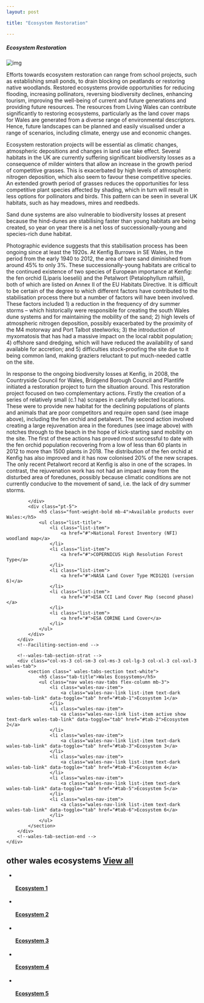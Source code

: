 ```yaml
---
layout: post

title: "Ecosystem Restoration"

---
```


<!--Faciliting-section-start -->
<div class="container">
    <div class="row">
        <div class="col-12 mt-60">
            <h5 class="common-title">Ecosystem Restoration</h5>
        </div>
        <div class="col-xs-12 col-sm-12 col-ms-9 col-lg-9 col-xl-9 col-xxl-9">
            <div class="pb-5">
                <div class="bg-dark pb-3 pl-3 pr-3">
                </div>
                <img src="/assets/img/jcb-in-rejuvenation-area.jpg" class="img-fluid" alt="img">
            </div>
            <div>
                <!-- <h5 class="font-weight-bold">The breaking of ground with into furrows for planting, with this undertaken using a plough</h5> -->
                <div class="pt-4">
                    <p>Efforts towards ecosystem restoration can range from school projects, such as establishing small ponds, to drain blocking on peatlands or restoring native woodlands. Restored ecosystems provide opportunities for reducing flooding, increasing pollinators, reversing biodiversity declines, enhancing tourism, improving the well-being of current and future generations and providing future resources. The resources from Living Wales can contribute significantly to restoring ecosystems, particularly as the land cover maps for Wales are generated from a diverse range of environmental descriptors. Hence, future landscapes can be planned and easily visualised under a range of scenarios, including climate, energy use and economic changes.</p>
                    <p>Ecosystem restoration projects will be essential as climatic changes, atmospheric depositions and changes in land use take effect. Several habitats in the UK are currently suffering significant biodiversity losses as a consequence of milder winters that allow an increase in the growth period of competitive grasses. This is exacerbated by high levels of atmospheric nitrogen deposition, which also seem to favour these competitive species. An extended growth period of grasses reduces the opportunities for less competitive plant species affected by shading, which in turn will result in less options for pollinators and birds. This pattern can be seen in several UK habitats, such as hay meadows, mires and reedbeds.</p>
                    <p>Sand dune systems are also vulnerable to biodiversity losses at present because the hind-dunes are stabilising faster than young habitats are being created, so year on year there is a net loss of successionally-young and species-rich dune habitat.</p>
                    <p>Photographic evidence suggests that this stabilisation process has been ongoing since at least the 1920s. At Kenfig Burrows in SE Wales, in the period from the early 1940 to 2012, the area of bare sand diminished from around 45% to only 3%. These successionally-young habitats are critical to the continued existence of two species of European importance at Kenfig: the fen orchid (Liparis loeselii) and the Petalwort (Petalophyllum ralfsii), both of which are listed on Annex II of the EU Habitats Directive. It is difficult to be certain of the degree to which different factors have contributed to the stabilisation process there but a number of factors will have been involved. These factors included 1) a reduction in the frequency of dry summer storms – which historically were responsible for creating the south Wales dune systems and for maintaining the mobility of the sand; 2) high levels of atmospheric nitrogen deposition, possibly exacerbated by the proximity of the M4 motorway and Port Talbot steelworks; 3) the introduction of myxomatosis that has had a massive impact on the local rabbit population; 4) offshore sand dredging, which will have reduced the availability of sand available for accretion; and 5) difficulties stock-proofing the site due to it being common land, making graziers reluctant to put much-needed cattle on the site.</p>
                    <p>In response to the ongoing biodiversity losses at Kenfig, in 2008, the Countryside Council for Wales, Bridgend Borough Council and Plantlife initiated a restoration project to turn the situation around. This restoration project focused on two complementary actions. Firstly the creation of a series of relatively small (c.1 ha) scrapes in carefully selected locations. These were to provide new habitat for the declining populations of plants and animals that are poor competitors and require open sand (see image above), including the fen orchid and petalwort. The second action involved creating a large rejuvenation area in the foredunes (see image above) with notches through to the beach in the hope of kick-starting sand mobility on the site. The first of these actions has proved most successful to date with the fen orchid population recovering from a low of less than 60 plants in 2012 to more than 1500 plants in 2018. The distribution of the fen orchid at Kenfig has also improved and it has now colonised 20% of the new scrapes. The only recent Petalwort record at Kenfig is also in one of the scrapes. In contrast, the rejuvenation work has not had an impact away from the disturbed area of foredunes, possibly because climatic conditions are not currently conducive to the movement of sand, i.e. the lack of dry summer storms.</p>
                </div>

            </div>
            <div class="pt-5">
                <h5 class="font-weight-bold mb-4">Available products over Wales:</h5>
                <ul class="list-title">
                    <li class="list-item">
                        <a href="#">National Forest Inventory (NFI) woodland map</a>
                    </li>
                    <li class="list-item">
                        <a href="#">COPERNICUS High Resolution Forest Type</a>
                    </li>
                    <li class="list-item">
                        <a href="#">NASA Land Cover Type MCD12Q1 (version 6)</a>
                    </li>
                    <li class="list-item">
                        <a href="#">ESA CCI Land Cover Map (second phase)</a>
                    </li>
                    <li class="list-item">
                        <a href="#">ESA CORINE Land Cover</a>
                    </li>
                </ul>
            </div>
        </div>
        <!--Faciliting-section-end -->

        <!--wales-tab-section-strat -->
        <div class="col-xs-3 col-sm-3 col-ms-3 col-lg-3 col-xl-3 col-xxl-3  wales-tab">
            <section class=" wales-tabs-section text-white">
                <h5 class="tab-title">Wales Ecosystems</h5>
                <ul class="nav wales-nav-tabs flex-column mb-3">
                    <li class="wales-nav-item">
                        <a class="wales-nav-link list-item text-dark wales-tab-link" data-toggle="tab" href="#tab-1">Ecosystem 1</a>
                    </li>
                    <li class="wales-nav-item">
                        <a class="wales-nav-link list-item active show text-dark wales-tab-link" data-toggle="tab" href="#tab-2">Ecosystem 2</a>
                    </li>
                    <li class="wales-nav-item">
                        <a class="wales-nav-link list-item text-dark wales-tab-link" data-toggle="tab" href="#tab-3">Ecosystem 3</a>
                    </li>
                    <li class="wales-nav-item">
                        <a class="wales-nav-link list-item text-dark wales-tab-link" data-toggle="tab" href="#tab-4">Ecosystem 4</a>
                    </li>
                    <li class="wales-nav-item">
                        <a class="wales-nav-link list-item text-dark wales-tab-link" data-toggle="tab" href="#tab-5">Ecosystem 5</a>
                    </li>
                    <li class="wales-nav-item">
                        <a class="wales-nav-link list-item text-dark wales-tab-link" data-toggle="tab" href="#tab-6">Ecosystem 6</a>
                    </li>
                </ul>
            </section>
        </div>
        <!--wales-tab-section-end -->
    </div>
</div>
<!--Faciliting-section-end -->

<!-- other-wales-ecosystems-start -->
<div class="container mt-80 mb-80 countrypage-content">
    <h2 class="common-title">other wales ecosystems <a href="#">View all</a></h2>
    <div class="row">
        <ul class="ecosystem-Main">
            <li class="eco-blocks">
                <a href="#"><img src="/assets/img/eco-1.png" alt=""></a>
                <div class="data-heading">
                    <h4><a href="#">Ecosystem 1</a></h4>
                </div>
            </li>
            <li class="eco-blocks">
                <a href="#"><img src="/assets/img/eco-2.png" alt=""></a>
                <div class="data-heading">
                    <h4><a href="#">Ecosystem 2</a></h4>
                </div>
            </li>
            <li class="eco-blocks">
                <a href="#"><img src="/assets/img/eco-3.png" alt=""></a>
                <div class="data-heading">
                    <h4><a href="#">Ecosystem 3</a></h4>
                </div>
            </li>
            <li class="eco-blocks">
                <a href="#"><img src="/assets/img/eco-4.png" alt=""></a>
                <div class="data-heading">
                    <h4><a href="#">Ecosystem 4</a></h4>
                </div>
            </li>
            <li class="eco-blocks">
                <a href="#"><img src="/assets/img/eco-5.png" alt=""></a>
                <div class="data-heading">
                    <h4><a href="#">Ecosystem 5</a></h4>
                </div>
            </li>
        </ul>
    </div>
</div>
<!-- other-wales-ecosystems-end -->